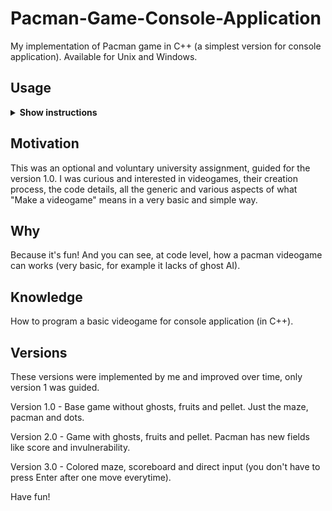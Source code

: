 # Pacman-Game-Console-Application

My implementation of Pacman game in C++ (a simplest version for console application). Available for Unix and Windows.

## Usage

<details><summary><b>Show instructions</b></summary>

1. Download and compile:
  ```sh
  $ make
  
  $ ./pacman
  ```
  or
  ```sh  
  g++ -D PCMCOLOR -std=c++17 advanced_pacman_test.cpp advanced_pacman_functions.cpp advanced_scoreboard_pacman.cpp -o pacman
  
  $ ./pacman
  ```
  
  PCMCOLOR is a macro that enables the colored version of pacman on terminal/console.
</details>

## Motivation

This was an optional and voluntary university assignment, guided for the version 1.0. I was curious and interested 
in videogames, their creation process, the code details, all the generic and various aspects of what "Make a videogame"
means in a very basic and simple way.

## Why

Because it's fun! And you can see, at code level, how a pacman videogame can works (very basic, for example it lacks of
ghost AI).

## Knowledge

How to program a basic videogame for console application (in C++).

## Versions

These versions were implemented by me and improved over time, only version 1 was guided.

Version 1.0 - Base game without ghosts, fruits and pellet. Just the maze, pacman and dots.

Version 2.0 - Game with ghosts, fruits and pellet. Pacman has new fields like score and invulnerability.

Version 3.0 - Colored maze, scoreboard and direct input (you don't have to press Enter after one move everytime).


Have fun!
